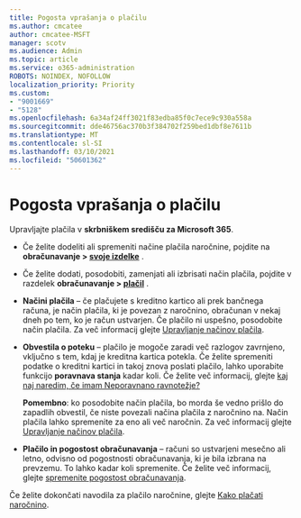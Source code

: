 ```yaml
---
title: Pogosta vprašanja o plačilu
ms.author: cmcatee
author: cmcatee-MSFT
manager: scotv
ms.audience: Admin
ms.topic: article
ms.service: o365-administration
ROBOTS: NOINDEX, NOFOLLOW
localization_priority: Priority
ms.custom:
- "9001669"
- "5128"
ms.openlocfilehash: 6a34af24ff3021f83edba85f0c7ece9c930a558a
ms.sourcegitcommit: dde46756ac370b3f384702f259bed1dbf8e7611b
ms.translationtype: MT
ms.contentlocale: sl-SI
ms.lasthandoff: 03/10/2021
ms.locfileid: "50601362"
---
```

# <a name="payment-faq"></a>Pogosta vprašanja o plačilu

Upravljajte plačila v **skrbniškem središču za Microsoft 365**.

- Če želite dodeliti ali spremeniti načine plačila naročnine, pojdite na **obračunavanje > [svoje izdelke](https://go.microsoft.com/fwlink/p/?linkid=842054)** .
- Če želite dodati, posodobiti, zamenjati ali izbrisati način plačila, pojdite v razdelek **obračunavanje > [plačil](https://go.microsoft.com/fwlink/p/?linkid=2018806)** .

- **Načini plačila** – če plačujete s kreditno kartico ali prek bančnega računa, je način plačila, ki je povezan z naročnino, obračunan v nekaj dneh po tem, ko je račun ustvarjen. Če plačilo ni uspešno, posodobite način plačila. Za več informacij glejte [Upravljanje načinov plačila](https://docs.microsoft.com/microsoft-365/commerce/billing-and-payments/manage-payment-methods).

- **Obvestila o poteku** – plačilo je mogoče zaradi več razlogov zavrnjeno, vključno s tem, kdaj je kreditna kartica potekla. Če želite spremeniti podatke o kreditni kartici in takoj znova poslati plačilo, lahko uporabite funkcijo **poravnava stanja** kadar koli. Če želite več informacij, glejte [kaj naj naredim, če imam Neporavnano ravnotežje?](https://docs.microsoft.com/microsoft-365/commerce/billing-and-payments/pay-for-your-subscription#what-if-i-have-an-outstanding-balance)

    **Pomembno**: ko posodobite način plačila, bo morda še vedno prišlo do zapadlih obvestil, če niste povezali načina plačila z naročnino na. Način plačila lahko spremenite za eno ali več naročnin. Za več informacij glejte [Upravljanje načinov plačila](https://docs.microsoft.com/microsoft-365/commerce/billing-and-payments/manage-payment-methods).

- **Plačilo in pogostost obračunavanja** – računi so ustvarjeni mesečno ali letno, odvisno od pogostnosti obračunavanja, ki je bila izbrana na prevzemu. To lahko kadar koli spremenite. Če želite več informacij, glejte [spremenite pogostost obračunavanja](https://docs.microsoft.com/microsoft-365/commerce/billing-and-payments/change-payment-frequency).

Če želite dokončati navodila za plačilo naročnine, glejte [Kako plačati naročnino](https://docs.microsoft.com/microsoft-365/commerce/billing-and-payments/pay-for-your-subscription).
